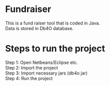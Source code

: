 # Fundraiser

This is a fund raiser tool that is coded in Java. <br/>
Data is stored in Db4O database.

# Steps to run the project

Step 1: Open Netbeans/Eclipse etc. <br/>
Step 2: Import the project <br/>
Step 3: Import necessary jars (db4o jar) <br/>
Step 4: Run the project <br/>
